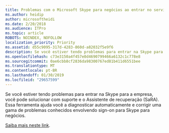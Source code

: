 ```yaml
---
title: Problemas com o Microsoft Skype para negócios ao entrar no serviço do Office 365
ms.author: heidip
author: microsoftheidi
ms.date: 2/20/2018
ms.audience: ITPro
ms.topic: article
ROBOTS: NOINDEX, NOFOLLOW
localization_priority: Priority
ms.assetid: d55c9095-317d-4283-860d-a82032f5e9f6
description: Se você estiver tendo problemas para entrar na Skype para a empresa, você pode solucionar com suporte e o Assistente de recuperação (SaRA). Essa ferramenta ajuda você a diagnosticar automaticamente e corrigir uma gama de problemas conhecidos envolvendo sign-on para Skype para negócios.
ms.openlocfilehash: c73e3150a4f457e0d4690799466a6132c1c778e8
ms.sourcegitcommit: 0ae6cbb8cf2836da98300767ed81b411d6551bee
ms.translationtype: MT
ms.contentlocale: pt-BR
ms.lasthandoff: 01/30/2019
ms.locfileid: "29657599"
---
```

Se você estiver tendo problemas para entrar na Skype para a empresa, você pode solucionar com suporte e o Assistente de recuperação (SaRA). Essa ferramenta ajuda você a diagnosticar automaticamente e corrigir uma gama de problemas conhecidos envolvendo sign-on para Skype para negócios.
  
[Saiba mais neste link](https://support.microsoft.com/help/4087361/troubleshooting-office-365-issues-signing-in-to-skype-for-business).
  

